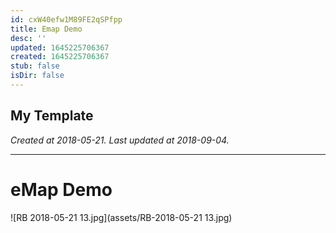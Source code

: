 ```yaml
---
id: cxW40efw1M89FE2qSPfpp
title: Emap Demo
desc: ''
updated: 1645225706367
created: 1645225706367
stub: false
isDir: false
---
```

My Template
---

_Created at 2018-05-21._
_Last updated at 2018-09-04._




---

# eMap Demo


![RB 2018-05-21 13.jpg](assets/RB-2018-05-21 13.jpg)

